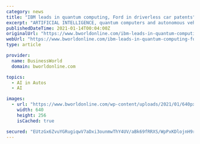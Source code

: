 ```yaml
---
category: news
title: "IBM leads in quantum computing, Ford in driverless car patents"
excerpt: "ARTIFICIAL INTELLIGENCE, quantum computers and autonomous vehicles are among the fastest growing areas of technology, with American companies often in the lead, according to a new study of US patents issued over the past five years. International Business ..."
publishedDateTime: 2021-01-14T00:04:00Z
originalUrl: "https://www.bworldonline.com/ibm-leads-in-quantum-computing-ford-in-driverless-car-patents/"
webUrl: "https://www.bworldonline.com/ibm-leads-in-quantum-computing-ford-in-driverless-car-patents/"
type: article

provider:
  name: BusinessWorld
  domain: bworldonline.com

topics:
  - AI in Autos
  - AI

images:
  - url: "https://www.bworldonline.com/wp-content/uploads/2021/01/640px-IBM_logo.svg_.png"
    width: 640
    height: 256
    isCached: true

secured: "EUtzGx6ZvuYGRugiqwV7aDxi3ounmwThY4UV/aBk69fRRXS/WpPxKDlojnH9rLcosVT41nXiMlSBd4Zr0pTZFaQcSxrZ1G4PNCTdOFXNzPGIH0YZRg79XnWkxwLdfTH1ZY2hBhiLGYK9yOtUf2Ar7IHPD50c8x9an3Giij8u4xwewWSxp5vGvclyNuNX6oyJLnhyH/zAtFxBGB6/8Z/zdioE/1fp02Y+jIv24o8C4oZ+R7eZvnCCUkhJgkG99QGCwY5EmzygJiZxByy7yziCBvF8Yl4tYv/xc66urLUOS2EW1nyzrJ2ICmKHkRUFKFGfM1JrqL3TkEkCwcwG3xBxyHswPgCOIGV1R/ivM+B+bhA=;Sfntk0Yqy8T1wDte84DF4w=="
---
```


